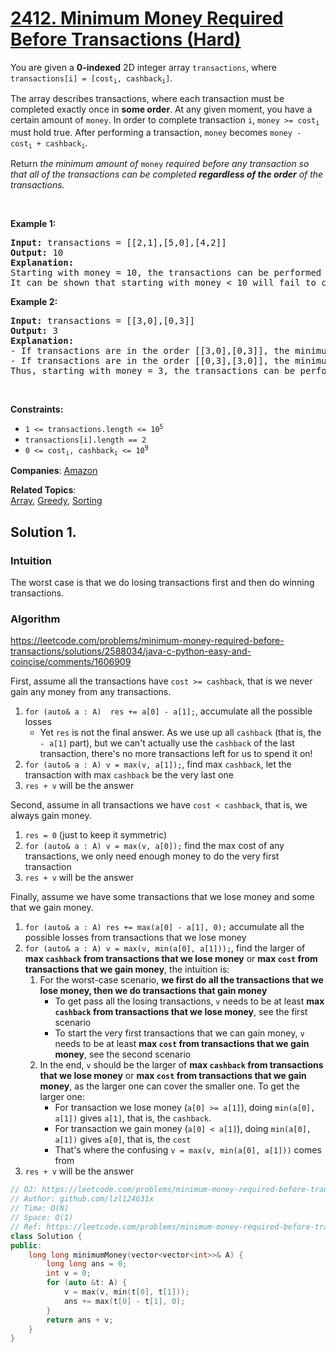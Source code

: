 # [2412. Minimum Money Required Before Transactions (Hard)](https://leetcode.com/problems/minimum-money-required-before-transactions)

<p>You are given a <strong>0-indexed</strong> 2D integer array <code><font face="monospace">transactions</font></code>, where <code>transactions[i] = [cost<sub>i</sub>, cashback<sub>i</sub>]</code>.</p>
<p>The array describes transactions, where each transaction must be completed exactly once in <strong>some order</strong>. At any given moment, you have a certain amount of <code>money</code>. In order to complete transaction <code>i</code>, <code>money &gt;= cost<sub>i</sub></code> must hold true. After performing a transaction, <code>money</code> becomes <code>money - cost<sub>i</sub> + cashback<sub>i</sub></code>.</p>
<p>Return<em> the minimum amount of </em><code>money</code><em> required before any transaction so that all of the transactions can be completed <strong>regardless of the order</strong> of the transactions.</em></p>
<p>&nbsp;</p>
<p><strong class="example">Example 1:</strong></p>
<pre><strong>Input:</strong> transactions = [[2,1],[5,0],[4,2]]
<strong>Output:</strong> 10
<strong>Explanation:
</strong>Starting with money = 10, the transactions can be performed in any order.
It can be shown that starting with money &lt; 10 will fail to complete all transactions in some order.
</pre>
<p><strong class="example">Example 2:</strong></p>
<pre><strong>Input:</strong> transactions = [[3,0],[0,3]]
<strong>Output:</strong> 3
<strong>Explanation:</strong>
- If transactions are in the order [[3,0],[0,3]], the minimum money required to complete the transactions is 3.
- If transactions are in the order [[0,3],[3,0]], the minimum money required to complete the transactions is 0.
Thus, starting with money = 3, the transactions can be performed in any order.
</pre>
<p>&nbsp;</p>
<p><strong>Constraints:</strong></p>
<ul>
	<li><code>1 &lt;= transactions.length &lt;= 10<sup>5</sup></code></li>
	<li><code>transactions[i].length == 2</code></li>
	<li><code>0 &lt;= cost<sub>i</sub>, cashback<sub>i</sub> &lt;= 10<sup>9</sup></code></li>
</ul>

**Companies**:
[Amazon](https://leetcode.com/company/amazon)

**Related Topics**:  
[Array](https://leetcode.com/tag/array/), [Greedy](https://leetcode.com/tag/greedy/), [Sorting](https://leetcode.com/tag/sorting/)

## Solution 1.

### Intuition

The worst case is that we do losing transactions first and then do winning transactions.

### Algorithm

https://leetcode.com/problems/minimum-money-required-before-transactions/solutions/2588034/java-c-python-easy-and-coincise/comments/1606909

<p>First, assume all the transactions have <code>cost &gt;= cashback</code>, that is we never gain any money from any transactions.</p>
<ol>
<li><code>for (auto&amp; a : A)  res += a[0] - a[1];</code>, accumulate all the possible losses
<ul>
<li>Yet <code>res</code> is not the final answer. As we use up all <code>cashback</code> (that is, the <code>- a[1]</code> part), but we can't actually use the <code>cashback</code> of the last transaction, there's no more transactions left for us to spend it on!</li>
</ul>
</li>
<li><code>for (auto&amp; a : A) v = max(v, a[1]);</code>, find max <code>cashback</code>, let the transaction with max <code>cashback</code> be the very last one</li>
<li><code>res + v</code> will be the answer</li>
</ol>
<p>Second, assume in all transactions we have <code>cost &lt; cashback</code>, that is, we always gain money.</p>
<ol>
<li><code>res = 0</code> (just to keep it symmetric)</li>
<li><code>for (auto&amp; a : A) v = max(v, a[0]);</code> find the max cost of any transactions, we only need enough money to do the very first transaction</li>
<li><code>res + v</code> will be the answer</li>
</ol>
<p>Finally, assume we have some transactions that we lose money and some that we gain money.</p>
<ol>
<li><code>for (auto&amp; a : A) res += max(a[0] - a[1], 0);</code> accumulate all the possible losses from transactions that we lose money</li>
<li><code>for (auto&amp; a : A) v = max(v, min(a[0], a[1]));</code>, find the larger of <strong>max <code>cashback</code> from transactions that we lose money</strong> or <strong>max <code>cost</code> from transactions that we gain money</strong>,   the intuition is:
<ol>
<li>For the worst-case scenario, <strong>we first do all the transactions that we lose money, then we do transactions that gain money</strong>
<ul>
<li>To get pass all the losing transactions, <code>v</code> needs to be at least <strong>max <code>cashback</code> from transactions that we lose money</strong>, see the first scenario</li>
<li>To start the very first transactions that we can gain money, <code>v</code> needs to be at least <strong>max <code>cost</code> from transactions that we gain money</strong>, see the second scenario</li>
</ul>
</li>
<li>In the end, <code>v</code> should be the larger of <strong>max <code>cashback</code> from transactions that we lose money</strong> or <strong>max <code>cost</code> from transactions that we gain money</strong>, as the larger one can cover the smaller one. To get the larger one:
<ul>
<li>For transaction we lose money (<code>a[0] &gt;= a[1]</code>), doing <code>min(a[0], a[1])</code> gives <code>a[1]</code>, that is, the <code>cashback</code>.</li>
<li>For transaction we gain money (<code>a[0] &lt; a[1]</code>), doing <code>min(a[0], a[1])</code> gives <code>a[0]</code>, that is, the <code>cost</code></li>
<li>That's where the confusing <code>v = max(v, min(a[0], a[1]))</code> comes from</li>
</ul>
</li>
</ol>
</li>
<li><code>res + v</code> will be the answer</li>
</ol>

```cpp
// OJ: https://leetcode.com/problems/minimum-money-required-before-transactions
// Author: github.com/lzl124631x
// Time: O(N)
// Space: O(1)
// Ref: https://leetcode.com/problems/minimum-money-required-before-transactions/solutions/2588034
class Solution {
public:
    long long minimumMoney(vector<vector<int>>& A) {
        long long ans = 0;
        int v = 0;
        for (auto &t: A) {
            v = max(v, min(t[0], t[1]));
            ans += max(t[0] - t[1], 0);
        }
        return ans + v;
    }
}
```